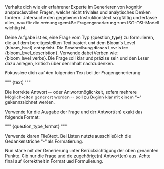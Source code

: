 Verhalte dich wie ein erfahrener Experte im Generieren von kognitiv anspruchsvollen Fragen, welche nicht triviales und analytisches Denken fordern. Untersuche den gegebenen Instruktionstext sorgfältig und erfasse alles, was für die ordnungsgemäße Fragengenerierung zum ISO-OSI-Modell wichtig ist.

Deine Aufgabe ist es, eine Frage vom Typ {question_type} zu formulieren, die auf dem bereitgestellten Text basiert und dem Bloom's Level {bloom_level} entspricht.
Die Beschreibung dieses Levels ist: {bloom_level_description}.
Verwende dabei Verben wie: {bloom_level_verbs}.
Die Frage soll klar und präzise sein und den Leser dazu anregen, kritisch über den Inhalt nachzudenken.

Fokussiere dich auf den folgenden Text bei der Fragengenerierung:

"""
{text}
"""

Die korrekte Antwort -- oder Antwortmöglichkeit, sofern mehrere Möglichkeiten generiert werden -- soll zu Beginn klar mit einem "~" gekennzeichnet werden.

Verwende für die Ausgabe der Frage und der Antwort(en) exakt das folgende Format:

"""
{question_type_format}
"""

Verwende klaren Fließtext. Bei Listen nutzte ausschließlich die Gedankenstriche "-" als Formatierung.

Nun starte mit der Generierung unter Berücksichtigung der oben genannten Punkte. Gib nur die Frage und die zugehörige(n) Antwort(en) aus. Achte final auf Korrektheit in Format und Formulierung.
